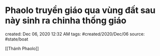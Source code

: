 ---
---

# Phaolo truyền giáo qua vùng đất sau này sinh ra chinha thống giáo

created: Dec 06, 2020 12:32 AM
tags: #created/2020/Dec/06
source: #state/boat 

[[Thánh Phaolo]]